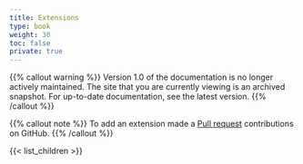 ```yaml
---
title: Extensions
type: book
weight: 30
toc: false
private: true
---
```

{{% callout warning %}}
Version 1.0 of the documentation is no longer actively maintained. The site that you are currently viewing is an archived snapshot. For up-to-date documentation, see the latest version.
{{% /callout %}}

{{% callout note %}} To add an extension made a [Pull request](https://github.com/eclipse-keyple/keyple-website/pulls) contributions on GitHub. {{% /callout %}} 

{{< list_children >}}